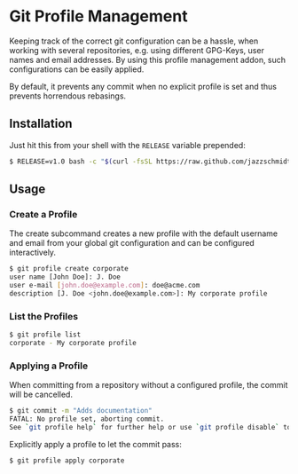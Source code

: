 # Git Profile Management

Keeping track of the correct git configuration can be a hassle,
when working with several repositories, e.g. using different
GPG-Keys, user names and email addresses. By using this profile
management addon, such configurations can be easily applied.

By default, it prevents any commit when no explicit profile is
set and thus prevents horrendous rebasings.

## Installation
Just hit this from your shell with the `RELEASE` variable prepended:

```bash
$ RELEASE=v1.0 bash -c "$(curl -fsSL https://raw.github.com/jazzschmidt/git-profile/master/install.sh)"
```


## Usage
### Create a Profile
The create subcommand creates a new profile with the default
username and email from your global git configuration and can be
configured interactively.

```bash
$ git profile create corporate
user name [John Doe]: J. Doe
user e-mail [john.doe@example.com]: doe@acme.com
description [J. Doe <john.doe@example.com>]: My corporate profile 
```

### List the Profiles
```bash
$ git profile list
corporate - My corporate profile
```

### Applying a Profile
When committing from a repository without a configured profile,
the commit will be cancelled.
```bash
$ git commit -m "Adds documentation"
FATAL: No profile set, aborting commit.
See `git profile help` for further help or use `git profile disable` to disable profile checking.
```

Explicitly apply a profile to let the commit pass:
```bash
$ git profile apply corporate
```
